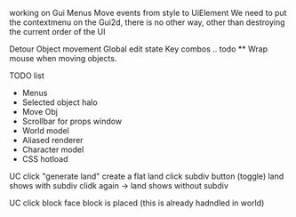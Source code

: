 ﻿working on 
  Gui Menus
    Move events from style to UiElement
    We need to put the contextmenu on the Gui2d, there is no other way, other than 
    destroying the current order of the UI

  Detour
    Object movement
    Global edit state
    Key combos .. todo
    ** Wrap mouse when moving objects.


TODO list
* Menus
* Selected object halo
* Move Obj
* Scrollbar for props window
* World model 
* Aliased renderer
* Character model
* CSS hotload

UC
click "generate land"
create a flat land
click subdiv button (toggle)
land shows with subdiv
clidk again -> land shows without subdiv

UC
click block face
block is placed (this is already hadndled in world)
